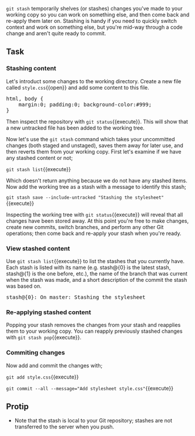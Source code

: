 `git stash` temporarily shelves (or stashes) changes you've made to your working copy so you can work on something else, and then come back and re-apply them later on. Stashing is handy if you need to quickly switch context and work on something else, but you're mid-way through a code change and aren't quite ready to commit.

## Task

### Stashing content

Let's introduct some changes to the working directory. Create a new file called `style.css`{{open}} and add some content to this file.

<pre class="file" data-filename="./style.css" data-target="replace">
html, body {
	margin:0; padding:0; background-color:#999;
}
</pre>

Then inspect the repository with ```git status```{{execute}}. This will show that a new untracked file has been added to the working tree.

Now let's use the `git stash` command which takes your uncommitted changes (both staged and unstaged), saves them away for later use, and then reverts them from your working copy. First let's examine if we have any stashed content or not;

```git stash list```{{execute}}

Which doesn't return anything because we do not have any stashed items. Now add the working tree as a stash with a message to identify this stash;

```git stash save --include-untracked "Stashing the stylesheet"```{{execute}}

Inspecting the working tree with ```git status```{{execute}} will reveal that all changes have been stored away. At this point you're free to make changes, create new commits, switch branches, and perform any other Git operations; then come back and re-apply your stash when you're ready.

### View stashed content

Use ```git stash list```{{execute}} to list the stashes that you currently have. Each stash is listed with its name (e.g.  stash@{0} is the latest stash, stash@{1} is the one before, etc.), the name of the branch that was current when the stash was made, and a short description of the commit the stash was based on.

<pre>stash@{0}: On master: Stashing the stylesheet</pre>

### Re-applying stashed content

Popping your stash removes the changes from your stash and reapplies them to your working copy. You can reapply previously stashed changes with ```git stash pop```{{execute}}.

### Commiting changes

Now add and commit the changes with;

```git add style.css```{{execute}}

```git commit --all --message="Add stylesheet style.css"```{{execute}}

## Protip

* Note that the stash is local to your Git repository; stashes are not transferred to the server when you push.